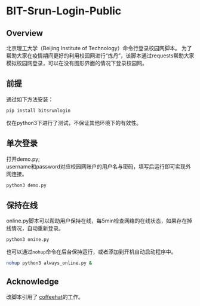 # BIT-Srun-Login-Public
 
## Overview
北京理工大学（Beijing Institute of Technology）命令行登录校园网脚本。
为了帮助大家在疫情期间更好的利用校园网进行“炼丹”，该脚本通过requests帮助大家模拟校园网登录，可以在没有图形界面的情况下登录校园网。

## 前提

通过如下方法安装：
```bash
pip install bitsrunlogin
```
仅在python3下进行了测试，不保证其他环境下的有效性。

## 单次登录

打开demo.py;  
username和password对应校园网账户的用户名与密码，填写后运行即可实现外网连接。
```bash
python3 demo.py
```

## 保持在线
online.py脚本可以帮助用户保持在线，每5min检查网络的在线状态，如果存在掉线情况，自动重新登录。
```bash
python3 onine.py
```

也可以通过`nohup`命令在后台保持运行，或者添加到开机自动启动程序中。
```bash
nohup python3 always_online.py &
```
## Acknowledge
改脚本引用了 [coffeehat](https://github.com/coffeehat/BIT-srun-login-script)的工作。
